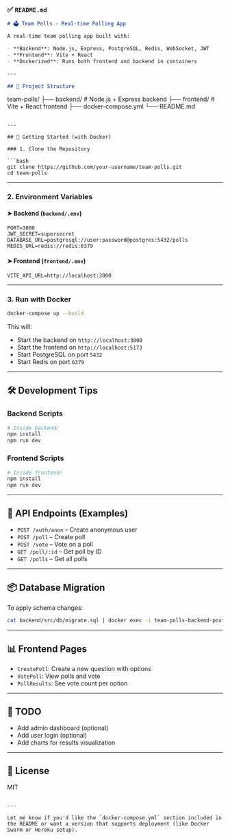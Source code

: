 

### ✅ `README.md`

```markdown
# 🗳️ Team Polls - Real-time Polling App

A real-time team polling app built with:

- **Backend**: Node.js, Express, PostgreSQL, Redis, WebSocket, JWT
- **Frontend**: Vite + React
- **Dockerized**: Runs both frontend and backend in containers

---

## 📁 Project Structure

```

team-polls/
├── backend/       # Node.js + Express backend
├── frontend/      # Vite + React frontend
├── docker-compose.yml
└── README.md

````

---

## 🚀 Getting Started (with Docker)

### 1. Clone the Repository

```bash
git clone https://github.com/your-username/team-polls.git
cd team-polls
````

---

### 2. Environment Variables

#### ➤ Backend (`backend/.env`)

```env
PORT=3000
JWT_SECRET=supersecret
DATABASE_URL=postgresql://user:password@postgres:5432/polls
REDIS_URL=redis://redis:6379
```

#### ➤ Frontend (`frontend/.env`)

```env
VITE_API_URL=http://localhost:3000
```

---

### 3. Run with Docker

```bash
docker-compose up --build
```

This will:

* Start the backend on `http://localhost:3000`
* Start the frontend on `http://localhost:5173`
* Start PostgreSQL on port `5432`
* Start Redis on port `6379`

---

## 🛠️ Development Tips

### Backend Scripts

```bash
# Inside backend/
npm install
npm run dev
```

### Frontend Scripts

```bash
# Inside frontend/
npm install
npm run dev
```

---

## 📄 API Endpoints (Examples)

* `POST /auth/anon` – Create anonymous user
* `POST /poll` – Create poll
* `POST /vote` – Vote on a poll
* `GET /poll/:id` – Get poll by ID
* `GET /polls` – Get all polls

---

## 📦 Database Migration

To apply schema changes:

```bash
cat backend/src/db/migrate.sql | docker exec -i team-polls-backend-postgres-1 psql -U user -d polls
```

---

## 📊 Frontend Pages

* `CreatePoll`: Create a new question with options
* `VotePoll`: View polls and vote
* `PollResults`: See vote count per option

---

## 🧹 TODO

* Add admin dashboard (optional)
* Add user login (optional)
* Add charts for results visualization

---

## 📜 License

MIT

```

---

Let me know if you'd like the `docker-compose.yml` section included in the README or want a version that supports deployment (like Docker Swarm or Heroku setup).
```
